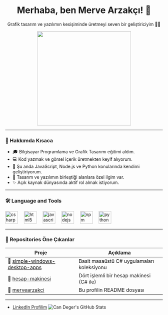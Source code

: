 <h1 align="center">Merhaba, ben Merve Arzakçı! 👋</h1>
<p align="center">Grafik tasarım ve yazılımın kesişiminde üretmeyi seven bir geliştiriciyim 👩‍💻</p>

<div align="center">
  <img src="https://media.giphy.com/media/h0Cq1ClzO3UpupFPjP/giphy.gif?cid=ecf05e475a3fdbuuw7ht5vilx3j9yfbhc9mzzd1jviiwem1f&ep=v1_gifs_search&rid=giphy.gif&ct=g" width="300"/>
</div>

---

### 🧭 Hakkımda Kısaca
- 🎓 Bilgisayar Programlama ve Grafik Tasarımı eğitimi aldım.
- 💻 Kod yazmak ve görsel içerik üretmekten keyif alıyorum.
- 🌱 Şu anda JavaScript, Node.js ve Python konularında kendimi geliştiriyorum.
- 🧠 Tasarım ve yazılımın birleştiği alanlara özel ilgim var.
- ✨ Açık kaynak dünyasında aktif rol almak istiyorum.

---

### 🛠 Language and Tools

<div align="left">
  <img src="https://cdn.jsdelivr.net/gh/devicons/devicon/icons/csharp/csharp-original.svg" height="40" alt="csharp logo" />
  <img width="12" />
  <img src="https://cdn.jsdelivr.net/gh/devicons/devicon/icons/html5/html5-original.svg" height="40" alt="html5 logo" />
  <img width="12" />
  <img src="https://cdn.jsdelivr.net/gh/devicons/devicon/icons/javascript/javascript-original.svg" height="40" alt="javascript logo" />
  <img width="12" />
  <img src="https://cdn.jsdelivr.net/gh/devicons/devicon/icons/nodejs/nodejs-original.svg" height="40" alt="nodejs logo" />
  <img width="12" />
  <img src="https://cdn.jsdelivr.net/gh/devicons/devicon/icons/npm/npm-original-wordmark.svg" height="40" alt="npm logo" />
  <img width="12" />
  <img src="https://cdn.jsdelivr.net/gh/devicons/devicon/icons/python/python-original.svg" height="40" alt="python logo" />
</div>

---

### 📂 Repositories Öne Çıkanlar

| Proje | Açıklama |
|-------|----------|
| 🔹 [simple-windows-desktop-apps](https://github.com/mervearzakci/simple-windows-desktop-apps) | Basit masaüstü C# uygulamaları koleksiyonu |
| 🔹 [hesap-makinesi](https://github.com/mervearzakci/hesap-makinesi) | Dört işlemli bir hesap makinesi (C# ile) |
| 🔹 [mervearzakci](https://github.com/mervearzakci/mervearzakci) | Bu profilin README dosyası |

---
- [LinkedIn Profilim](https://www.linkedin.com/in/merve-arzak%C3%A7%C4%B1-521804239/)
  ![Can Deger's GitHub Stats](https://github-readme-stats.vercel.app/api?username=CanDeger&show_icons=true&theme=dark&hide=issues&count_private=true)


